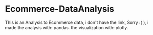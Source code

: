 # Ecommerce-DataAnalysis
This is an Analysis to Ecommerce data, i don't have the link, Sorry :( ),
i made the analysis with: pandas.
the visualization with: plotly.
